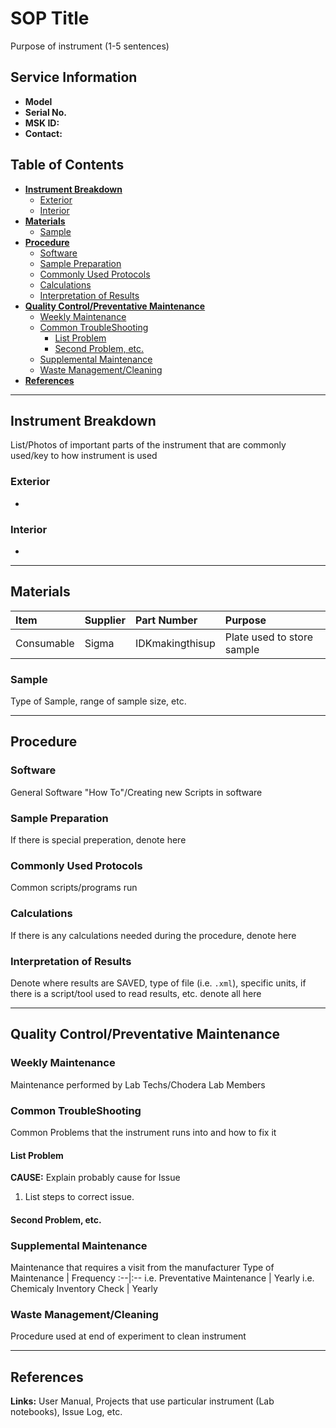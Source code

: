 # **SOP Title**

Purpose of instrument (1-5 sentences)

## **Service Information**
  - **Model**
  - **Serial No.**
  - **MSK ID:**
  - **Contact:**

## **Table of Contents**
<!-- TOC -->
- [**Instrument Breakdown**](#instrument-breakdown)
  - [Exterior](#exterior)
  - [Interior](#interior)
- [**Materials**](#materials)
  - [Sample](#sample)
- [**Procedure**](#procedure)
  - [Software](#software)
  - [Sample Preparation](#sample-preparation)
  - [Commonly Used Protocols](#commonly-used-protocols)
  - [Calculations](#calculations)
  - [Interpretation of Results](#interpretation-of-results)
- [**Quality Control/Preventative Maintenance**](#quality-controlpreventative-maintenance)
  - [Weekly Maintenance](#weekly-maintenance)
  - [Common TroubleShooting](#common-troubleshooting)
    - [List Problem](#list-problem)
    - [Second Problem, etc.](#second-problem-etc)
  - [Supplemental Maintenance](#supplemental-maintenance)
  - [Waste Management/Cleaning](#waste-managementcleaning)
- [**References**](#references)
<!-- /TOC -->

------------------------------------------------------------------------------
## **Instrument Breakdown**
List/Photos of important parts of the instrument that are commonly used/key to how instrument is used
### Exterior
  -
### Interior
  -
---
## **Materials**
Item  |Supplier   |Part Number   |Purpose
|:---|:---|:---|:---|
Consumable  |Sigma   |IDKmakingthisup  | Plate used to store sample
### Sample
Type of Sample, range of sample size, etc.

---
## **Procedure**
### Software
General Software "How To"/Creating new Scripts in software
### Sample Preparation
If there is special preperation, denote here
### Commonly Used Protocols
Common scripts/programs run
### Calculations
If there is any calculations needed during the procedure, denote here
### Interpretation of Results
Denote where results are SAVED, type of file (i.e. `.xml`), specific units, if there is a script/tool used to read results, etc. denote all here

---
## **Quality Control/Preventative Maintenance**
### Weekly Maintenance
Maintenance performed by Lab Techs/Chodera Lab Members
### Common TroubleShooting
Common Problems that the instrument runs into and how to fix it
#### List Problem
**CAUSE:** Explain probably cause for Issue
  1. List steps to correct issue.
#### Second Problem, etc.

### Supplemental Maintenance
Maintenance that requires a visit from the manufacturer
Type of Maintenance  |  Frequency
:--|:--
i.e. Preventative Maintenance  |  Yearly
i.e. Chemicaly Inventory Check  |  Yearly
### Waste Management/Cleaning
Procedure used at end of experiment to clean instrument

---
## **References**
**Links:** User Manual, Projects that use particular instrument (Lab notebooks), Issue Log, etc.
